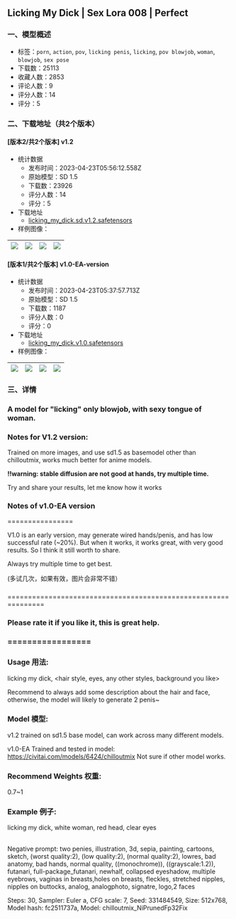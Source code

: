 ## Licking My Dick | Sex Lora 008 | Perfect
### 一、模型概述

- 标签：`porn`, `action`, `pov`, `licking penis`, `licking`, `pov blowjob`, `woman`, `blowjob`, `sex pose`
- 下载数：25113
- 收藏人数：2853
- 评论人数：9
- 评分人数：14
- 评分：5

### 二、下载地址（共2个版本）

#### [版本2/共2个版本] v1.2

- 统计数据
  - 发布时间：2023-04-23T05:56:12.558Z
  - 原始模型：SD 1.5
  - 下载数：23926
  - 评分人数：14
  - 评分：5
- 下载地址
  - [licking_my_dick.sd.v1.2.safetensors](https://civitai.com/api/download/models/52961)
- 样例图像：

| <img src="https://image.civitai.com/xG1nkqKTMzGDvpLrqFT7WA/4b15d666-8191-428c-1f65-9943da0fa900/width=450/571876.jpeg" /> | <img src="https://image.civitai.com/xG1nkqKTMzGDvpLrqFT7WA/0c2960a9-b182-46fb-df9f-e205857d1b00/width=450/571863.jpeg" /> | <img src="https://image.civitai.com/xG1nkqKTMzGDvpLrqFT7WA/03d334c4-7add-4ba6-0bb1-2c967b4d4a00/width=450/571859.jpeg" /> | <img src="https://image.civitai.com/xG1nkqKTMzGDvpLrqFT7WA/1a741bfc-95e0-439c-1acb-5628a05b8200/width=450/571563.jpeg" /> |
| ---- | ---- | ---- | ---- |

#### [版本1/共2个版本] v1.0-EA-version

- 统计数据
  - 发布时间：2023-04-23T05:37:57.713Z
  - 原始模型：SD 1.5
  - 下载数：1187
  - 评分人数：0
  - 评分：0
- 下载地址
  - [licking_my_dick.v1.0.safetensors](https://civitai.com/api/download/models/52529)
- 样例图像：

| <img src="https://image.civitai.com/xG1nkqKTMzGDvpLrqFT7WA/0ab30be0-0772-4910-9f91-5f7cb2dc9200/width=450/566267.jpeg" /> | <img src="https://image.civitai.com/xG1nkqKTMzGDvpLrqFT7WA/5efec9d6-8427-4470-9f20-55e6eafe4d00/width=450/566268.jpeg" /> | <img src="https://image.civitai.com/xG1nkqKTMzGDvpLrqFT7WA/1268f544-dd6e-4f6c-23e3-748293627100/width=450/566551.jpeg" /> | <img src="https://image.civitai.com/xG1nkqKTMzGDvpLrqFT7WA/23b812ee-659d-40e9-8ed7-adf5e3b57200/width=450/566552.jpeg" /> |
| ---- | ---- | ---- | ---- |


### 三、详情
<h3>A model for "licking" only blowjob, with sexy tongue of woman.</h3><h3></h3><h3>Notes for V1.2 version:</h3><p>Trained on more images, and use sd1.5 as basemodel other than chilloutmix, works much better for anime models.</p><p><strong>!!warning: stable diffusion are not good at hands, try multiple time.</strong></p><p>Try and share your results, let me know how it works</p><p></p><p></p><h3>Notes of v1.0-EA version</h3><p>================</p><p>V1.0 is an early version, may generate wired hands/penis, and has low successful rate (~20%). But when it works, it works great, with very good results. So I think it still worth to share.</p><p>Always try multiple time to get best.</p><p>(多试几次，如果有效，图片会非常不错）</p><h3></h3><p></p><p>===============================================================</p><h3><strong>Please rate it if you like it, this is great help.</strong></h3><h3>=================</h3><p></p><h3>Usage 用法:</h3><p>licking my dick, &lt;hair style, eyes, any other styles, background you like&gt;</p><p></p><p>Recommend to always add some description about the hair and face, otherwise, the model will likely to generate 2 penis~</p><p></p><h3>Model 模型:</h3><p>v1.2 trained on sd1.5 base model, can work across many different models.</p><p>v1.0-EA Trained and tested in model: <a target="_blank" rel="ugc" href="https://civitai.com/models/6424/chilloutmix">https://civitai.com/models/6424/chilloutmix</a> Not sure if other model works.</p><p></p><h3>Recommend Weights 权重:</h3><p>0.7~1</p><p></p><h3>Example 例子:</h3><p>licking my dick, white woman, red head, clear eyes</p><p><br />Negative prompt: two penies, illustration, 3d, sepia, painting, cartoons, sketch, (worst quality:2), (low quality:2), (normal quality:2), lowres, bad anatomy, bad hands, normal quality, ((monochrome)), ((grayscale:1.2)), futanari, full-package_futanari, newhalf, collapsed eyeshadow, multiple eyebrows, vaginas in breasts,holes on breasts, fleckles, stretched nipples, nipples on buttocks, analog, analogphoto, signatre, logo,2 faces<br /></p><p>Steps: 30, Sampler: Euler a, CFG scale: 7, Seed: 331484549, Size: 512x768, Model hash: fc2511737a, Model: chilloutmix_NiPrunedFp32Fix</p><p></p><p></p><p></p>
